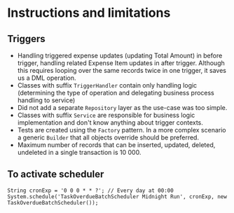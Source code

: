 
# Instructions and limitations

## Triggers
- Handling triggered expense updates (updating Total Amount) in before trigger, handling related Expense Item updates in after trigger. Although this requires looping over the same records twice in one trigger, it saves us a DML operation.
- Classes with suffix ```TriggerHandler``` contain only handling logic (determining the type of operation and delegating business process handling to service)
- Did not add a separate ```Repository``` layer as the use-case was too simple.
- Classes with suffix ```Service``` are responsible for business logic implementation and don't know anything about trigger contexts.
- Tests are created using the ```Factory``` pattern. In a more complex scenario a generic ```Builder``` that all objects override should be preferred.
- Maximum number of records that can be inserted, updated, deleted, undeleted in a single transaction is 10 000.

## To activate scheduler
```
String cronExp = '0 0 0 * * ?'; // Every day at 00:00
System.schedule('TaskOverdueBatchScheduler Midnight Run', cronExp, new TaskOverdueBatchScheduler());
```
